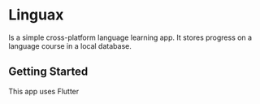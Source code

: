 # Linguax

Is a simple cross-platform language learning app. It stores progress on a language course in a local database. 

## Getting Started
This app uses Flutter
